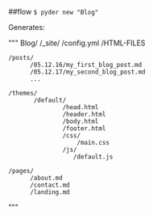 ##flow
`$ pyder new "Blog"`

Generates:

"""
Blog/
    /_site/
          /config.yml
          /HTML-FILES
    
    /posts/
          /05.12.16/my_first_blog_post.md
          /05.12.17/my_second_blog_post.md
          ...

    /themes/
           /default/
                   /head.html
                   /header.html
                   /body.html
                   /footer.html
                   /css/
                       /main.css
                   /js/
                      /default.js
            
    /pages/
          /about.md
          /contact.md
          /landing.md
"""
